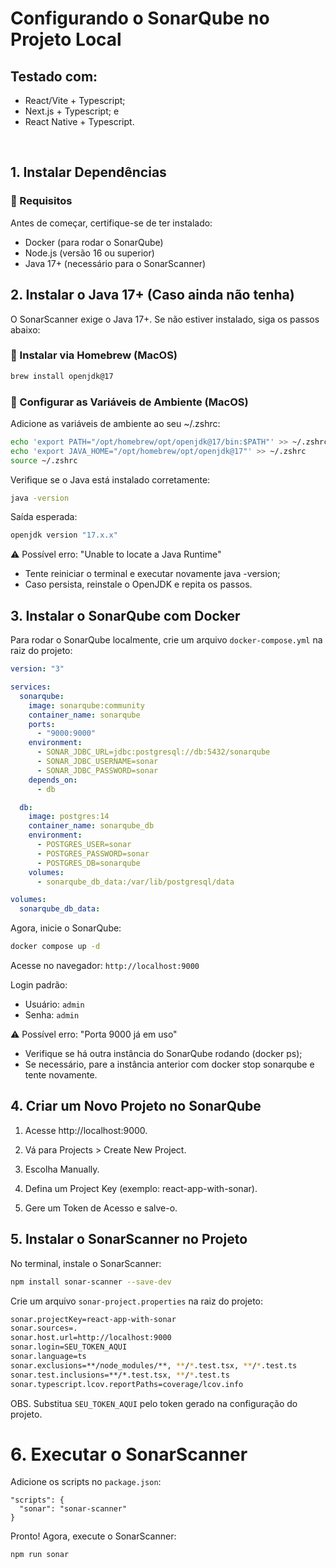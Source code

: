 # Configurando o SonarQube no Projeto Local

## Testado com:
- React/Vite + Typescript;
- Next.js + Typescript; e
- React Native + Typescript.
<br/>

## 1. Instalar Dependências

### 🔹 Requisitos

Antes de começar, certifique-se de ter instalado:

- Docker (para rodar o SonarQube)
- Node.js (versão 16 ou superior)
- Java 17+ (necessário para o SonarScanner)

## 2. Instalar o Java 17+ (Caso ainda não tenha)

O SonarScanner exige o Java 17+. Se não estiver instalado, siga os passos abaixo:

### 🔹 Instalar via Homebrew (MacOS)

```bash
brew install openjdk@17
```

### 🔹 Configurar as Variáveis de Ambiente (MacOS)

Adicione as variáveis de ambiente ao seu ~/.zshrc:

```bash
echo 'export PATH="/opt/homebrew/opt/openjdk@17/bin:$PATH"' >> ~/.zshrc
echo 'export JAVA_HOME="/opt/homebrew/opt/openjdk@17"' >> ~/.zshrc
source ~/.zshrc
```

Verifique se o Java está instalado corretamente:

```bash
java -version
```

Saída esperada:

```bash
openjdk version "17.x.x"
```

⚠ Possível erro: "Unable to locate a Java Runtime"

- Tente reiniciar o terminal e executar novamente java -version;
- Caso persista, reinstale o OpenJDK e repita os passos.

## 3. Instalar o SonarQube com Docker

Para rodar o SonarQube localmente, crie um arquivo `docker-compose.yml` na raiz do projeto:

```yml
version: "3"

services:
  sonarqube:
    image: sonarqube:community
    container_name: sonarqube
    ports:
      - "9000:9000"
    environment:
      - SONAR_JDBC_URL=jdbc:postgresql://db:5432/sonarqube
      - SONAR_JDBC_USERNAME=sonar
      - SONAR_JDBC_PASSWORD=sonar
    depends_on:
      - db

  db:
    image: postgres:14
    container_name: sonarqube_db
    environment:
      - POSTGRES_USER=sonar
      - POSTGRES_PASSWORD=sonar
      - POSTGRES_DB=sonarqube
    volumes:
      - sonarqube_db_data:/var/lib/postgresql/data

volumes:
  sonarqube_db_data:
```

Agora, inicie o SonarQube:

```bash
docker compose up -d
```

Acesse no navegador: `http://localhost:9000`

Login padrão:

- Usuário: `admin`
- Senha: `admin`

⚠ Possível erro: "Porta 9000 já em uso"

- Verifique se há outra instância do SonarQube rodando (docker ps);
- Se necessário, pare a instância anterior com docker stop sonarqube e tente novamente.

## 4. Criar um Novo Projeto no SonarQube

1. Acesse http://localhost:9000.

2. Vá para Projects > Create New Project.

3. Escolha Manually.

4. Defina um Project Key (exemplo: react-app-with-sonar).

5. Gere um Token de Acesso e salve-o.

## 5. Instalar o SonarScanner no Projeto

No terminal, instale o SonarScanner:

```bash
npm install sonar-scanner --save-dev
```

Crie um arquivo `sonar-project.properties` na raiz do projeto:

```bash
sonar.projectKey=react-app-with-sonar
sonar.sources=.
sonar.host.url=http://localhost:9000
sonar.login=SEU_TOKEN_AQUI
sonar.language=ts
sonar.exclusions=**/node_modules/**, **/*.test.tsx, **/*.test.ts
sonar.test.inclusions=**/*.test.tsx, **/*.test.ts
sonar.typescript.lcov.reportPaths=coverage/lcov.info
```

OBS. Substitua `SEU_TOKEN_AQUI` pelo token gerado na configuração do projeto.

# 6. Executar o SonarScanner

Adicione os scripts no `package.json`:

```JS
"scripts": {
  "sonar": "sonar-scanner"
}
```

Pronto! Agora, execute o SonarScanner:

```bash
npm run sonar
```
